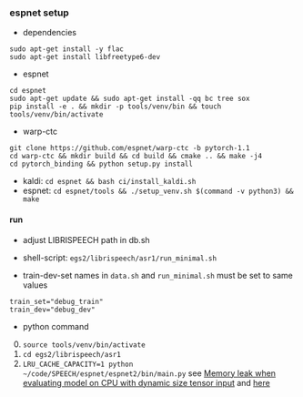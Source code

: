### espnet setup
* dependencies
```shell script
sudo apt-get install -y flac
sudo apt-get install libfreetype6-dev
```
* espnet
```shell script
cd espnet
sudo apt-get update && sudo apt-get install -qq bc tree sox
pip install -e . && mkdir -p tools/venv/bin && touch tools/venv/bin/activate
```
* warp-ctc
```shell script
git clone https://github.com/espnet/warp-ctc -b pytorch-1.1
cd warp-ctc && mkdir build && cd build && cmake .. && make -j4
cd pytorch_binding && python setup.py install
```
* kaldi: `cd espnet && bash ci/install_kaldi.sh`
* espnet: `cd espnet/tools && ./setup_venv.sh $(command -v python3) && make`

#### run
* adjust LIBRISPEECH path in db.sh
* shell-script: `egs2/librispeech/asr1/run_minimal.sh`

* train-dev-set names in `data.sh` and `run_minimal.sh` must be set to same values
```shell script
train_set="debug_train"
train_dev="debug_dev"
```

* python command
0. `source tools/venv/bin/activate`
1. `cd egs2/librispeech/asr1`
2. `LRU_CACHE_CAPACITY=1 python ~/code/SPEECH/espnet/espnet2/bin/main.py` see [Memory leak when evaluating model on CPU with dynamic size tensor input](https://github.com/pytorch/pytorch/issues/29893) and [here](https://raberrytv.wordpress.com/2020/03/25/pytorch-free-your-memory/)